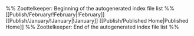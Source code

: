 %% Zoottelkeeper: Beginning of the autogenerated index file list  %%
 [[Publish/February/!February|!February]]
 [[Publish/January/!January|!January]]
 [[Publish/Published Home|Published Home]]
%% Zoottelkeeper: End of the autogenerated index file list  %%
